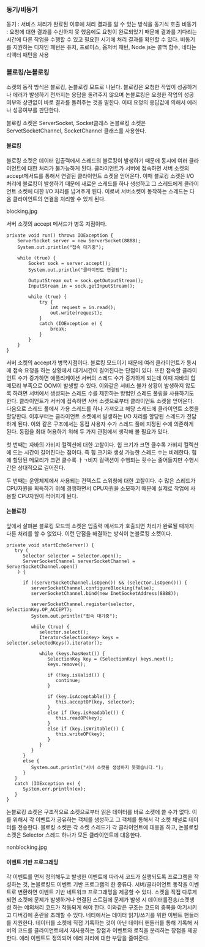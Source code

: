 
### 동기/비동기
동기 : 서비스 처리가 완료된 이후에 처리 결과를 알 수 있는 방식을 동기식 호출 
비동기 : 요청에 대한 결과를 수신하지 못 했음에도 요청이 완료되었기 때문에 결과를 기다리는 시간에 다른 작업을 수행할 수 있고 필요한 시기에 처리 결과를 확인할 수 있다.
       비동기를 지원하는 디자인 패턴은 퓨처, 프로미스, 옵저버 패턴, Node.js는 콜백 함수, 네티는 리액터 패턴을 사용

### 블로킹/논블로킹
소켓의 동작 방식은 블로킹, 논블로킹 모드로 나뉜다. 
블로킹은 요청한 작업이 성공하거나 에러가 발생하기 전까지는 응답을 돌려주지 않으며 논블로킹은 요청한 작업의 성공 여부와 상관없이 바로 결과를 돌려주는 것을 말한다.
이때 요청의 응답값에 의해서 에러나 성공여부를 판단한다. 

블로킹 소켓은 ServerSocket, Socket클래스
논블로킹 소켓은 ServetSocketChannel, SocketChannel 클래스를 사용한다.

#### 블로킹

블로킹 소켓은 데이터 입출력에서 스레드의 블로킹이 발생하기 때문에 동시에 여러 클라이언트에 대한 처리가 불가능하게 된다. 
클라이언트가 서버에 접속하면 서버 소켓의 accept메서드를 통해서 연결된 클라이언트 소켓을 얻어온다. 
이때 블로킹 소켓은 I/O 처리에 블로킹이 발생하기 때문에 새로운 스레드를 하나 생성하고 그 스레드에게 클라이언트 소켓에 대한 I/O 처리를 넘겨주게 된다. 
이로써 서버소켓이 동작하는 스레드는 다음 클라이언트의 연결을 처리할 수 있게 된다. 

blocking.jpg

서버 소켓의 accept 메서드가 병목 지점이다. 

	private void run() throws IOException {
        ServerSocket server = new ServerSocket(8888);
        System.out.println("접속 대기중");

        while (true) {
            Socket sock = server.accept();
            System.out.println("클라이언트 연결됨");

            OutputStream out = sock.getOutputStream();
            InputStream in = sock.getInputStream();

            while (true) {
                try {
                    int request = in.read();
                    out.write(request);
                }
                catch (IOException e) {
                    break;
                }
            }
        }
    }

서버 소켓의 accept가 병목지점이다. 블로킹 모드이기 때문에 여러 클라이언트가 동시에 접속 요청을 하는 상황에서 대기시간이 길어진다는 단점이 있다. 
또한 접속할 클라이언트 수가 증가하면 애플리케이션 서버의 스레드 수가 증가하게 되는데 이때 자바의 힙 메모리 부족으로 OOM이 발생할 수 있다. 
이와같은 서비스 불가 상황이 발생하지 않도록 하려면 서버에서 생성되는 스레드 수를 제한하는 방법인 스레드 풀링을 사용하기도 한다. 
클라이언트가 서버에 접속하면 서버 소켓으로부터 클라이언트 소켓을 얻어온다. 
다음으로 스레드 풀에서 가용 스레드를 하나 가져오고 해당 스레드에 클라이언트 소켓을 할당한다. 
이후부터는 클라이언트 소켓에서 발생하는 I/O 처리를 할당된 스레드가 전담하게 된다. 이와 같은 구조에서는 동접 사용자 수가 스레드 풀에 지정된 수에 의존하게 된다. 
동접을 최대 허용하기 위해 두 가지 관점에서 생각해 볼 필요가 있다. 

첫 번째는 자바의 가비지 컬렉션에 대한 고찰이다. 힙 크기가 크면 클수록 가비지 컬렉션에 드는 시간이 길어진다는 점이다. 즉 힙 크기와 생성 가능한 스레드 수는 비례한다. 
힙에 할당된 메모리가 크면 클수록 ㅏㄱ비지 컬렉션이 수행되는 횟수는 줄어들지만 수행시간은 상대적으로 길어진다. 

두 번째는 운영체제에서 사용되는 컨텍스트 스위칭에 대한 고찰이다. 수 많은 스레드가 CPU자원을 획득하기 위해 경쟁하면서 CPU자원을 소모하기 때문에 실제로 작업에 사용할 CPU자원이 적어지게 된다. 

#### 논블로킹
앞에서 살펴본 블로킹 모드의 소켓은 입출력 메서드가 호출되면 처리가 완료될 때까지 다른 처리를 할 수 없었다. 이런 단점을 해결하는 방식이 논블로킹 소켓이다. 

	private void startEchoServer() {
       try (
          Selector selector = Selector.open();
          ServerSocketChannel serverSocketChannel = ServerSocketChannel.open()
        ) {

          if ((serverSocketChannel.isOpen()) && (selector.isOpen())) {
             serverSocketChannel.configureBlocking(false);
             serverSocketChannel.bind(new InetSocketAddress(8888));

             serverSocketChannel.register(selector, SelectionKey.OP_ACCEPT);
             System.out.println("접속 대기중");

             while (true) {
                selector.select();
                Iterator<SelectionKey> keys = selector.selectedKeys().iterator();

                while (keys.hasNext()) {
                   SelectionKey key = (SelectionKey) keys.next();
                   keys.remove();

                   if (!key.isValid()) {
                      continue;
                   }

                   if (key.isAcceptable()) {
                      this.acceptOP(key, selector);
                   }
                   else if (key.isReadable()) {
                      this.readOP(key);
                   }
                   else if (key.isWritable()) {
                      this.writeOP(key);
                   }
                }
             }
          }
          else {
             System.out.println("서버 소캣을 생성하지 못했습니다.");
          }
       }
       catch (IOException ex) {
          System.err.println(ex);
       }
    }

논블로킹 소켓은 구조적으로 소켓으로부터 읽은 데이터를 바로 소켓에 쓸 수가 없다. 이를 위해서 각 이벤트가 공유하는 객체를 생성하고 그 객체를 통해서 각 소켓 채널로 데이터를 전송한다.
블로킹 소켓은 각 소켓 스레드가 각 클라이언트에 대응을 하고, 논블로킹 소켓은 Selector 스레드 하나가 모든 클라이언트에 대응한다. 

nonblocking.jpg

#### 이벤트 기반 프로그래밍
각 이벤트를 먼저 정의해두고 발생한 이벤트에 따라서 코드가 실행되도록 프로그램을 작성하는 것, 논블로킹도 이벤트 기반 프로그램의 한 종류다.
서버/클라이언트 동작을 이벤트로 변환하면 이벤트 기반 네트워크 프로그래밍을 제공할 수 있다. 소켓을 직접 다루게 되면 소켓에 문제가 발생하거나 연결된 스트림에 문제가 발생 시 
데이터를전송/소켓생성 하는 예외처리 코드가 작동되게 해야 한다. 이와같은 구조는 코드의 중복을 야기시키고 디버깅에 혼란을 초래할 수 있다.
네티에서는 데이터 읽기/쓰기를 위한 이벤트 핸들러를 지원한다. 데이터를 소켓에 직접 기록하는 것이 아닌 데이터 핸들러를 통해 기록해 서버의 코드를 클라이언트에서 재사용하는 장점과 
이벤트와 로직을 분리하는 장점을 제공한다. 에러 이벤트도 정의되어 에러 처리에 대한 부담을 줄여준다. 

